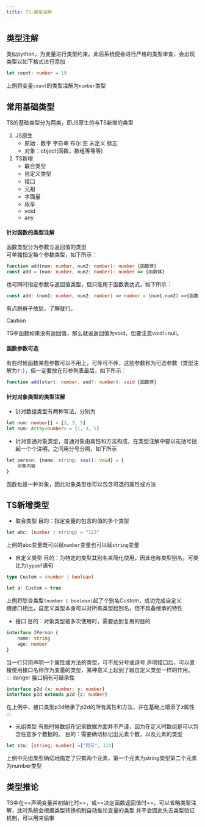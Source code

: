 ```yaml
---
title: TS-类型注解
---
```

## 类型注解
类似python，为变量进行类型约束。此后系统便会进行严格的类型审查，会出现类型以如下格式进行添加
```ts
let count: number = 19
```
上例将变量`count`的类型注解为`number`类型

## 常用基础类型
TS的基础类型分为两类，即JS原生的与TS新增的类型
1. JS原生
   - 原始：数字 字符串 布尔 空 未定义 标志
   - 对象：object(函数，数组等等等)
2. TS新增
   - 联合类型
   - 自定义类型
   - 接口
   - 元祖
   - 字面量
   - 枚举
   - void
   - any

#### 针对函数的类型注解
函数类型分为参数与返回值的类型  
可单独指定每个参数类型，如下所示：  
```ts
function add(num: number, num2: number): number {函数体}
const add = (num: number, num2: number): number => {函数体}
```
也可同时指定参数与返回值类型，但只能用于函数表达式，如下所示：  
```ts
const add: (num1: number, num2: number) => number = (num1,num2) =>{函数体}
```
有点脱裤子放屁，了解就行。
> [!caution]
> TS中函数如果没有返回值，那么就设返回值为void，但要注意void!=null。
#### 函数参数可选
有些时候函数某些参数可以不用上，可传可不传，这些参数称为可选参数（类型注解为`?:`），但一定要放在形参列表最后，如下所示：  
```ts
function add(start: number, end?: number): void {函数体}
```

#### 针对对象类型的类型注解
- 针对数组类型有两种写法，分别为
```ts
let num: number[] = [1, 3, 5]
let num: Array<number> = [1, 3, 5]
```
- 针对普通对象类型，普通对象由属性和方法构成，在类型注解中要以花括号括起一个个注明，之间用分号分隔，如下所示
```ts
let person: {name: string; say(): void} = {
    对象内容
}
```
函数也是一种对象，因此对象类型也可以包含可选的属性或方法

## TS新增类型
- 联合类型
目的：指定变量的包含的值的多个类型
```ts
let abc: (number | string) = "123"
```
上例的abc变量既可以赋`number`变量也可以赋`string`变量

- 自定义类型
目的：为特定的类型其别名来简化使用，因此也称类型别名，可类比为`typeof`语句
```ts
type Custom = (number | boolean)

let a: Custom = true
```
上例将联合类型`(number | boolean)`起了个别名Custom，成功完成自定义  
跟接口相比，自定义类型本身可以对所有类型起别名，但不具备继承的特性

- 接口
目的：对象类型被多次使用时，需要达到复用的目的
```ts
interface IPerson {
    name: string
    age: number
}
```
当一行只用声明一个属性或方法的类型，可不加分号或逗号
声明接口后，可以直接使用接口名称作为变量的类型，某种意义上起到了跟自定义类型一样的作用。
::: danger
接口拥有可继承性
```ts
interface p2d {x: number; y: number}
interface p3d extends p2d {z: number}
```
在上例中，接口类型p3d继承了p2d的所有属性和方法，并在基础上增添了z属性
:::

- 元组类型
有些时候数组在记录数据方面并不严谨，因为在定义时数组是可以包含任意多个数据的。
目的：需要确切标记出元素个数，以及元素的类型  
```ts
let stu: [string, number] =["阿三", 114]
```
上例中元组类型确切地指定了只有两个元素，第一个元素为string类型第二个元素为number类型  

## 类型推论
TS中在==声明变量并初始化时==，或==决定函数返回值时==，可以省略类型注解，此时系统会根据类型转换机制自动推论变量的类型
并不会因此失去类型验证机制，可以用来偷懒